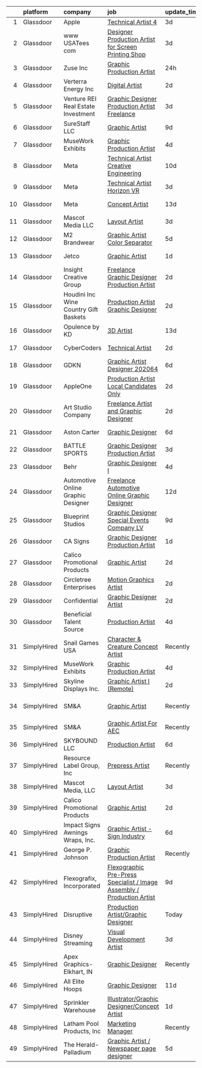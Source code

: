 

|    | platform    | company                                 | job                                                                                                                                                                                                                                                                                                                                                                                                                                                                                                                                                                                                                                                                                                                                                                                                                                                                                                                                                                                                                                                                                                                                                                                                                                                                                                                                                                                                                                                                         | update_time   | location                    |
|---:|:------------|:----------------------------------------|:----------------------------------------------------------------------------------------------------------------------------------------------------------------------------------------------------------------------------------------------------------------------------------------------------------------------------------------------------------------------------------------------------------------------------------------------------------------------------------------------------------------------------------------------------------------------------------------------------------------------------------------------------------------------------------------------------------------------------------------------------------------------------------------------------------------------------------------------------------------------------------------------------------------------------------------------------------------------------------------------------------------------------------------------------------------------------------------------------------------------------------------------------------------------------------------------------------------------------------------------------------------------------------------------------------------------------------------------------------------------------------------------------------------------------------------------------------------------------|:--------------|:----------------------------|
|  1 | Glassdoor   | Apple                                   | [Technical Artist 4](https://www.glassdoor.com/partner/jobListing.htm?pos=119&ao=1110586&s=58&guid=00000182c45bc45599ba68e799ba0eed&src=GD_JOB_AD&t=SR&vt=w&cs=1_9638cdc8&cb=1661151725140&jobListingId=1008078131617&cpc=C4A69CCDBB3B9599&jrtk=3-0-1gb25nh63k6ed801-1gb25nh6kk24j800-fe1416a032b85239--6NYlbfkN0BvKrLyj5gPmtZO9T8euul8TCxuuKNOtzRJOomxnwSEodTz2Bc-sPZl1dBMH13w-jM492YSUv0nu-JRSjO3y9lAjoraMjyITvd_eA6DGTmFELUbzdH5-lzMZ9xDP8m3tE8YLK8_aeAXPGcwDWndC8ivL0yQ8FSs5lpL2FHr8OUFgksDNthVZOANp-7HMNmjoqn31TJw-JpdW0LGxzbAxdMSP6sTf4XLX6Xl-OvBzATSNzcwpNmJWR_9qwU7c_lWl9GndqYDMmSduKSJ1yaR8O37Ua_fPUReTQoJ1BoifOVc_Penv2IS7oU9mtgTQVY7PcjDVLfLGxFRxylo4qBJY4iTM9vIDdKE9BcGwTHy3tXP8Pz5JQ7praM0D2OM-WQQp2W5M07-Xc0G8xusVArtlB1A6mEz_akXe1LuTs5BnBozwjz7XOLQJKgc_eliXPf0V0v4JSNT8NY0YAcLu6U_qf1P8l06TE9VYD5NOUuOixjjfuKQ6876CkU1w7Na1FlMBVrY1m0d1AiYjOaO16TPQ7y9R-YJcotMeTSgkGCDFvFoMqT-XoCdssg6LzgUrmhbocSIgE2ECaFRdKUYpIvz6IrLQH2dqOTWRDPedAmKVskkXioIw4mWvrQAP9k0JLb_44nmsRKKu6WODhZOgGrs7cKNL1OYDLQSFl_iHLTRYKhi-RkMCl9vsolyrTft6X7II0L66ZaFmbXn0Kr2YLYA15lzhcazQ9byrmY9XMOeV2v1l8V1W10fI-YQ__PBNFb-AYUjRxCeHA4lQpG-n0c8OTOseZeWPotspfi7W8rv3xw70TDTCYI55ibnh2fhaaDH5EUvjBZjnMO6xewcJk4h3UIQNUJWHTqpdU6lZ9wwfl-TIVb5QZM-rfLIRn2WM6uxMmX-WPHWI0ktA-HWiu_OkZu7ol_L7qogxjLBr8oTgr7WAVI36Jam7vDYeAoP0nJZJYY%3D)                                                                                                                                                      | 3d            | Seattle, WA                 |
|  2 | Glassdoor   | www USATees com                         | [Designer Production Artist for Screen Printing Shop](https://www.glassdoor.com/partner/jobListing.htm?pos=122&ao=1110586&s=58&guid=00000182c45bc45599ba68e799ba0eed&src=GD_JOB_AD&t=SR&vt=w&ea=1&cs=1_9403bcee&cb=1661151725141&jobListingId=1008078573063&cpc=1160948BCBA38B5B&jrtk=3-0-1gb25nh63k6ed801-1gb25nh6kk24j800-f6962161b1ec4a70--6NYlbfkN0DxyX03wzqSNEsKD1Q7_JbJdLQT9kvdPVeyZqa01MP3AebnVwpyKo__iePc52HzLDYolKwvyXihtUlVV8JbYMt1ayshzcUmnIj58plzbkELSfFRmL6oTVZX_6NkIaZVosSpH8T5zgY4aUA-mcQE0sbUzFDtrE5IavYPMHGbTLBlQm3e0UJO6FNqEq2-O4HADm0OuxmLh653ucEMfzJfogYErXqFbxXUINFftqvZDqdEB0MUJlAqpwXzT-eveXVAA7IbZ3YljCdCg6OnZaDiRXJu8PGJQH1pYgOOmoTK1HnueabyMJWBiKAs4OwFuDIfTAWnbTfHjgKBx8uzKW1Rk_9Bieo1ZjK3YO8Ubf9WsN3_OUH4CBw4RDSVqmXhCFJGHYj4aAe9YFMvMpTSYKwSFMOCPc7wZUZpYuo-Ln8gN4k6b_0RdvKQaK_HqnBk3pqP9ePI7eMONVM3mA6jhWfxosfsjmJ8VnmVUM18lwJwy8qoQarkTdeIFhTDCVAAPgzqRBi4yP2_rKB-MwWDKMNQeN245YGu5Kb9APk%3D)                                                                                                                                                                                                                                                                                                                                                                                                                                                                                                                                                | 3d            | Brooklyn, NY                |
|  3 | Glassdoor   | Zuse Inc                                | [Graphic Production Artist](https://www.glassdoor.com/partner/jobListing.htm?pos=117&ao=1110586&s=58&guid=00000182c45bc45599ba68e799ba0eed&src=GD_JOB_AD&t=SR&vt=w&ea=1&cs=1_623dd52c&cb=1661151725140&jobListingId=1008083179493&cpc=44CD5376B8534B8F&jrtk=3-0-1gb25nh63k6ed801-1gb25nh6kk24j800-440dd5dd391b688d--6NYlbfkN0CdqKUP-fRlsGqWrLePJAseM1GGd4tijHt0mx8kQV0ErXxd0EVu3SM9Kw2tGmv3vEnPVLIO4a5fgS_luwYyW0CcNMUuO1puW2L_wixM2hgoXoH03Xz7l3mJsPlmtqoIUW8QJMZ_oo-p7CacO7p7X14ezYjh3pzHNG5Rt9QM2EGPM0pNwZ2ET4Pvhl9ZGWP8wQ92an-BEXL_QQYG1v5DAx4hQ5bfXq7jNWzA3tUexRxfQFMAs2eKNvU3Qr112Xn2KgF3fi2M3ehbut6Fipjyo4Lhr7BMC6DdOcHIY4IccqkkoGjq7Lv3gn3zODQpOX_6wxN3M1I6msJGNj3EhMHU9FFGbzDZq6UrYnGaeKxqu78j_cSl5okvF5ZmEw-LrRSXwZlnEvdeS9FNjs-0sFdeWNjlpDmD5fh70nKx0Z9RpKG_mwveUGZ9UYok4PrhCVOaJ1KTTlCDLMJ00lit-2Buo9LmO7u-dD9fqILMHNMaGuHRqAzPC9dZlZOkf0RMbh1KvVk%3D)                                                                                                                                                                                                                                                                                                                                                                                                                                                                                                                                                                                                          | 24h           | Branford, CT                |
|  4 | Glassdoor   | Verterra Energy  Inc                    | [Digital Artist](https://www.glassdoor.com/partner/jobListing.htm?pos=106&ao=1110586&s=58&guid=00000182c45bc45599ba68e799ba0eed&src=GD_JOB_AD&t=SR&vt=w&ea=1&cs=1_d0159a5c&cb=1661151725139&jobListingId=1008081266821&cpc=280AB1FAEDD8D536&jrtk=3-0-1gb25nh63k6ed801-1gb25nh6kk24j800-c40d5b29c9f95a1c--6NYlbfkN0CKNvdBtBh9SnuMcnkEvhJOJZTsmZHyY3ybnWicrfIHv0JKM-AL0T01uwyAQ90ZLm1eVqUGFoxzTxvtu2qVq_SiVvk0hfLOksNTgxKzdQwBTmZK4pJWXRwnKLOMchwGxd-9LNg99yDO2S4af5xHN0fIaAGxbhcR_-jMvdmjkiZmCwZGnwe_25MEmYUgzVDPIiVgsL55PQSp_gI6ipXc21HFId9ccYguMuJVN3wqpQh8q7n98N1ZgWiMTfdOOJnbq3VHEF_R4Z8QUb2dXAfg56WzVnkaDStXc9Z-vAkZNLGdT2xr6a9_m_V04Si2Umda2DBTzAioMtnq05aPgbUtrj5142_ncqxs9iZ4Lr8ymDsP5UkKM6v85IK0sDV_LVu1Yi7RDuF_HtMvcEhfC2ouDBhORpJvOIXhiwaP1-1FDoRzXvX6RgqlH4iYlgGzR0Spw9-R2GlDJIuWnqX-WzKTWyk_cHYFsFulzZ2tyaaFLdmwv7U03pC5boK2)                                                                                                                                                                                                                                                                                                                                                                                                                                                                                                                                                                                                                                   | 2d            | Saint Paul, MN              |
|  5 | Glassdoor   | Venture REI Real Estate   Investment    | [Graphic Designer Production Artist  Freelance ](https://www.glassdoor.com/partner/jobListing.htm?pos=109&ao=1110586&s=58&guid=00000182c45bc45599ba68e799ba0eed&src=GD_JOB_AD&t=SR&vt=w&ea=1&cs=1_f9349035&cb=1661151725139&jobListingId=1008079060109&cpc=AF1E4A3695F490BE&jrtk=3-0-1gb25nh63k6ed801-1gb25nh6kk24j800-de7c2e1a3865de93--6NYlbfkN0DdNONLqhA8z6QrX6vw37qu8cGScUjPKwqVQr3YAsb4-5m6SkYfcfunpH4M_mWDKauPcjQPnIn5nS5FEIZku5-uNaME0ZMiTdYRmbtrp6YByBzO40UM19pFLHX8gxAKqtrgu1wOOxOddZIJlOFtQob10eECvwhkrt4oo6bxLYQ2AUEi4UPvC98spRfsbIsLH3UR6fyECf2KrBBoH8uyO9DIOlWF0qfhHhSW7nU5RZuljxJqQ_O5gzHZCOtF5HIz-nRx0iUlZHgeY7ffyrbPaTSk63Ovg-YY_JFZRK4ig-9QXDLyFywI31FsIa9n7hIyE7UnHR0_6MRIqUVVKl_Fx75C6Fy9y5d2oqqnHCcoXjtZ-sRYY-01Fxh3m41plwpGcCMoAYpn-9KyDeq5ZPp2S8XnZpwhaGLi7evGV5zDNHUjG3ZLQjtARftSSrj1gzLN8RvaGjhlauAr0A0D3EykRayk8a4empU9iMlI1UeGAJjXhugaiFwLKTRCKYAa0fKKLN4%3D)                                                                                                                                                                                                                                                                                                                                                                                                                                                                                                                                                                                     | 3d            | Scottsdale, AZ              |
|  6 | Glassdoor   | SureStaff LLC                           | [Graphic Artist](https://www.glassdoor.com/partner/jobListing.htm?pos=125&ao=1110586&s=58&guid=00000182c45bc45599ba68e799ba0eed&src=GD_JOB_AD&t=SR&vt=w&cs=1_fc60d391&cb=1661151725141&jobListingId=1008069457360&cpc=5EFBB0462F9C6B7A&jrtk=3-0-1gb25nh63k6ed801-1gb25nh6kk24j800-180ca0deccac0e43--6NYlbfkN0BtjpuGbb5IWpuWnnxDa4b6ybAU806MaRYpkS6I63NKVyvd0FxttS4ltfZGuCzVtTPskn0p4n5nXNmKSfTLgqGGG6D6TjCHOIQKppHA_HaWF7t50M4flG_pH0phLvVJeWrNAMzNTCerXTq78MOxAlFUMpSgh0G2YiNBY2GW-qbjjCYigDqeZ4fcGcv-BdLJUW_zinEPGQjNNvl0XC-DhZ8SVwK9EXvutPulmfH0M8E1CSBPqwV2aJDtz2-pfZ09UM-oESeeJUj99uKj7dFDuNqrislZ2KvAZ7zuv4BCQdRMA1r7q_VFbTLaBogQG6tK3Jcu0_YDyqoqSO0UEqCmqQu-Hsc9KGLR2RfndVPqRz1_ix4-94biE-TOyflLk70H1vx7ejIzKYy42BeMjyNuUMRq5EDXvdehla-U-l0K4ltOrQ9dYm0FoEusD1rWjZ65QIyFOpayMz2cnKL7zQBcnech5BAD_k-G0wSIo2NcgInGlnE9JgiNEsUka1y0qtIEZg44qQ7uFqz4ZQw-j1NtHSixbLhXNWmm6u5IhiBMwyWCzSbkhQYDowtJD5cxByIe-1s1wWCZqIzb2g%3D%3D)                                                                                                                                                                                                                                                                                                                                                                                                                                                                                                                                            | 9d            | Coppell, TX                 |
|  7 | Glassdoor   | MuseWork Exhibits                       | [Graphic Production Artist](https://www.glassdoor.com/partner/jobListing.htm?pos=113&ao=1110586&s=58&guid=00000182c45bc45599ba68e799ba0eed&src=GD_JOB_AD&t=SR&vt=w&ea=1&cs=1_f7edb323&cb=1661151725139&jobListingId=1008076709473&cpc=8795CF9063CD573D&jrtk=3-0-1gb25nh63k6ed801-1gb25nh6kk24j800-f96a2cd4fb90d56d--6NYlbfkN0A88_J8diRoR40SecvWGzcTn95As47YER-7r2OAdsjVnjXRd904aD2oemUfw9FGo8jy9NymnMmS9G1ekduSoOkbDxusoUe6e16lO-r-TiRmq1vA4zKQYYE60iFhA0VOkaPwBGVlZ1anvFPIICRi9dfS6zCY9UFH5QglLgznx55Z_5vF8XntUV7irkUpxgaQHTsA8BvmJiFVXNvMTx2ejfgRphA2pdn-ytIU22UMZmRz_lqbpeWGHZpmqPwheHbZrhWVZEIJAwDq-aajbxLi-DapHN5_RW6kCUUPW4b1RsXtXAnHpv_eap899OtW0daDBxeuM7vCPMLSbadVN9UjjXwjGJ0pGHdtma_3vSnICzQIBz4nu2PM9CtE5SDLJD_EMEDVZw8T0zBypr5_lWdmPOezueWHTlmfh6vvHBiYzeuQDS8pjffwbr0gO29wFSZQn5F5rIK_4QZ8E8VHxE1KYffZHZEvyfPIZwVdK-SsnYx7zsOtNd4M1JeH_fDBr5PuRCw%3D)                                                                                                                                                                                                                                                                                                                                                                                                                                                                                                                                                                                                          | 4d            | Texas                       |
|  8 | Glassdoor   | Meta                                    | [Technical Artist   Creative Engineering](https://www.glassdoor.com/partner/jobListing.htm?pos=121&ao=1110586&s=58&guid=00000182c45bc45599ba68e799ba0eed&src=GD_JOB_AD&t=SR&vt=w&cs=1_407b537c&cb=1661151725140&jobListingId=1008067771030&cpc=C891152315FA1AD8&jrtk=3-0-1gb25nh63k6ed801-1gb25nh6kk24j800-1da363b5fdcfe69b--6NYlbfkN0DYl4UJW4r1Vl7FEn6T9F-rD9lpC-0oMJVSiWjK_MGUd8e8cHXcpv6KPyjLHZEfqkU_XyKy2aMazqvwtb4jLXqdrJDgWqRMdZzDm3QnlMP6SY4uOwq4hh6l7Ys33tkNGRVhftqYXq-Cp0a8WihaWmhXsxwvVili8y6RJmZdNTLKL41ELPZJd4GT5t36KbP6OX7afLza5ZsMJMG0ZX7ybn4nP6b9-ysJ4UtPvyHGz-_6T6qTXV_7xIIaITxf70aaFEcRtgAXYNj8M7W4XpCEh_UEczeH1_AWRb7phk8s_1-E913D_AWUTtiIIWwCwkx84WlExxOpVKo1MhPxPBY7IaDLQ4pycPXS2SsVt0xxi227kEWaWBDZ_wPVnNSM4BFzLnbeHedyAp4DpMG1XR2kRkDnFMmfaeclzfSm4jE5uRLptgMkzsjkfuSHZ9cIc-VGSm_NUBc4fIIfGtknzuP176fJ8StK_L4E71XmoMrYACEYRBbsCv6DRKziypCfJDngiAHQwuua6Shwe5ncoNfHoUkUo6XMp0sBG34ehuEU7sJ9c8-ArBNp7niPr_nMAS6NHEDPl_XJP2T65ZwlbtMrurlZNx3XwcahAtgB84an4o7pDj-R6Vcsc6WAHFzaGhzjFJbkjJq9w4Z-2QMg9Ij5EZsBuRV5o4zVg1KWaq6895s8VUGvDdkObTYoOyIh1GSIw-B4iZ1EytYpWNF8KkQHYnDX0Fclwuf_MerDsVhaIOE6NYQrLpNVymkFQf8p7m04cQTf2GqMGrpyTPboepZSoCf89QZCgGrP8RZdmJWpJyNyMa9J0I-4DwRv1LCvs1LMHl6XDMeLOJr98_6_dQlJTRkpFBwg0yMJRjrlTpNEz5g_aI5kHEz-qKLv3LwwkxeY1RoKrfW_x7-kI31Z8xM3REaqaw8KJSFv5cZ0x4B0-tSVrQ9HIuSTe0Mg5uVJuRuKx5QzaHV_Wd1Oeky4dF2c0o3f6zktL5ZL0bvD7uYP33gqkQXoKesZ8EmxF3XlpXFe3HhP2lfmrC0snJt2mwWZmVDdPffZq9dr3XINiZJArewpUDGWR1uhVRciQMx-SPkHx8U%3D) | 10d           | Menlo Park, CA              |
|  9 | Glassdoor   | Meta                                    | [Technical Artist  Horizon VR](https://www.glassdoor.com/partner/jobListing.htm?pos=120&ao=1110586&s=58&guid=00000182c45bc45599ba68e799ba0eed&src=GD_JOB_AD&t=SR&vt=w&cs=1_9ea2c5d1&cb=1661151725140&jobListingId=1008079985164&cpc=75B6770C194DCF89&jrtk=3-0-1gb25nh63k6ed801-1gb25nh6kk24j800-19e783f7f9ccd863--6NYlbfkN0DYl4UJW4r1Vl7FEn6T9F-rD9lpC-0oMJVSiWjK_MGUd8e8cHXcpv6KPyjLHZEfqkVC79d7dzjSSt0K3Qx2vJUd3Ba4pn0jiw8mNiquB0smoB7iWRy7JvSSL8IyXFCod5043CdVTcOsVNoMAoxcHnt_wBNNgWwPCXJK6E8WmutBbTRXEDwavXomN9UPTu4RAeD7R2owlr_SJJaV_osIOs4ynpAzJb0BDU8PHGHs-Xi6iGU2pb8MvJ4EnBlKicRT2yqa74pEoJBauvgSaVWkK3y0GHBNiVnjMWvtXBxbt_7424pqH1M14jfaDe3CSEaHIPvFt2Yq8yLSaHQtooCiADFDwNxT-z0icnbMj4gtbcJ8P7pOqreLEs69skydXZLiLyv2IHNYB49Ecg1-6eBNpnpq42JkjW9tQ2LIjuUUlcuDxIr0KJ2Vqf5DA5GJJiuAR7W3Ik5SRGNuyHqS9I6W9jZHlNtkeDy2gT-IFbMZKsDUq-a3WLXznGfYJYCDyjlUc_ZKSaUBo3CLDfYuMi1DLALP8m39uu2cIf4ZuHfuE0DegxcjDUzpFRRsNaZg4gRqLcrWCNLWbEXD4vrM8owVbAej4XBI8G9lds_xb_BIMl8C_tMQ-O3emDwxfhsRSImvWJy1F53bIP_jILUhqBQ10eMIecZCLRI0SlujfSvqfZbS7lZDNBd4-QrwW_p4wgBq1I6ncA7x3xbf-WCGfIxVDPKEkL1ZeB3w7SBuabboABkn_Ogx2YJOBdi2sZT_4UGcVhyBdATgh-ng_p0hZX6wCCwu7ym9SmJ0Zqp02grys6TZEWFN_-YyWGDUteb_neoDLZQRk8s6aq5M4JwEgfSDWeVUhRg03beM4K4PE0EvluqzlpNiMM38NbFA-rIza9Gzb_XEu5_-UDEiR-XamV8z_iPLqlNW6hTZcRo4_48qosdfKs2_3nSOxOBQS5_DQMIZP8XG8RZUGWEf5d2qr55VwY54ITw0uOOxsay8gjUZ5B8b1APF9n5beWU1tceD_a_A7vLxD8elamt1QjZsQHbFX9IBVg-OD1HJ0zdWwOH7WfoJevPUfR9P8wcyS4bV3Yfwi_w%3D)            | 3d            | Atlanta, GA                 |
| 10 | Glassdoor   | Meta                                    | [Concept Artist](https://www.glassdoor.com/partner/jobListing.htm?pos=108&ao=1110586&s=58&guid=00000182c45bc45599ba68e799ba0eed&src=GD_JOB_AD&t=SR&vt=w&cs=1_585c5b9c&cb=1661151725138&jobListingId=1008061777888&cpc=F583A5AE0DDDFE3A&jrtk=3-0-1gb25nh63k6ed801-1gb25nh6kk24j800-aae3ad01ed4ed6c2--6NYlbfkN0DYl4UJW4r1Vl7FEn6T9F-rD9lpC-0oMJVSiWjK_MGUd8e8cHXcpv6KPyjLHZEfqkVDT8BL02zSvLZZTGN7knFSMSI-jZygp_OG9zh7QPZvCAHiOFcDtVur7VmYunLCuUizArhW-Et_9v3iEo7sq0y7XM0uGKJmfMxSC1vo-MEAIv1D6PV1m4Kuxsoh2-6-6XXsSjyCEnwTyUhh6r4nbBaUh69C5u9WL5-HGK8ESc0yN_EckW4ra7bK2w4_ZvqIDtHnnfEPGv3tWbVEo1snDclkyC2nBXtxWpAZw7qoBhvDHJgA5uZ05qlFKs_hinO8miDPWTxwbBElp-Tf4xX-71HDweFka9STZFKvV5Ztnpm_UcM5_NDuTGxuqpM0mVml24l3ACbpo97WfAglsRNF9UrktKDIBAw7Aj11r94MkQW-aCtv0xQkgVdQMB1WFD0PcZdADZLH8BmU0EKoPLr2WzpAsK-6lj3Es2q78jZK8tpSgC0MY3gR-f1BrkV7mMmgP8BVLGODaCt3tKZzrg5uVrt4uxstjA2N8lzhtHsT04ys4xqkgeCb8LlR4Z1U8547-s3i1R4zAM7aCAzESGr13K3S6nLhh5PidYtPR4hTK0YSQFKDTtNBdL7op1jt4oTV5iiAx8BoW4VvNQyyG_H_rMKhdwNO1MJ4cGTNkhLhtUHfPznoG8eG6CrD9nVKTT-cDf_AGAF6gjRPxaMAqBnHNixVIgvw_U3tOp5varBuaSkvMuiDrDn1u177XuIdSOqb9hKqkxl_oKqJH6r15FL5H3Wn5iae3-F8lNuv14GSK9wx9eGaRukwmJW5eryrSqpaQQ9rBT2WZqbCQHPd_hqkRYCbnMCPE5J9juN7vOCCOyFA6Io-lWCJKN25xN8k3355vv5G3zOrFm1SUOLRlJlOiUgfeOXu0yPG00hluf3O4fOoA_j62e7x-2GdZhuGOOpsDA63W28Y70ry_65uYzu5vij130hJjk-908hoIKvCW_Qp_b9_CTJXWq_pvIGeTjWLNTNVqo0QceKDvo3MDopoVMYrMFaCUUeNcXYDtgp34uZaLXPtszsK-r3Z9XtJBkQKELI%3D)                          | 13d           | Los Angeles, CA             |
| 11 | Glassdoor   | Mascot Media  LLC                       | [Layout Artist](https://www.glassdoor.com/partner/jobListing.htm?pos=124&ao=1110586&s=58&guid=00000182c45bc45599ba68e799ba0eed&src=GD_JOB_AD&t=SR&vt=w&ea=1&cs=1_9fda111e&cb=1661151725141&jobListingId=1008078675896&cpc=2CAED5C921A5F994&jrtk=3-0-1gb25nh63k6ed801-1gb25nh6kk24j800-589cb7a732aa5285--6NYlbfkN0BNnRRLVCYYbbsAufyuP96roGFAozsW2bMHv_eUV4vuRO3hM9idGdTcglTOInVqHfJtxdvGdktdOwVH6JBp0IYDyTs4hdUShxbLOZx9LwlCX1ue__d6aC9tb-Y-q1rT6jmDt1uNUvt9Rmuklfnr2YbzAPwBzxcz0SN_vsMZbGEdjT2Kach_YVWAMoZOQUmLwqLFqGEuux4wJgHQRWacBMjYsDsos90wdj9_syeHbwjd9hOqkHpTG03g3jLmfCcIFYZOs579YHLIxotZEMwl-cETUjnFfOzVnvADEUGhGSZ-5t51BaQNXqYEWZIe8-a-acszFJydgA_ooopmeqhCswL-x7BAhwdU-z4F1jS345TxjLm757LSpdqcEk6CK6TEPz5J1SKO0xZucsQ-sZfvH4MFu8ocf5buwVw_LGI1HqUKVVSX483zQEC9ecIzTDwoTBlHv6yMomhT6549J4GTBcoNCxuveB4y_Oyt1-2wQ1Lrdll8PiWPKxV4)                                                                                                                                                                                                                                                                                                                                                                                                                                                                                                                                                                                                                                    | 3d            | Fayetteville, AR            |
| 12 | Glassdoor   | M2 Brandwear                            | [Graphic Artist   Color Separator](https://www.glassdoor.com/partner/jobListing.htm?pos=115&ao=1110586&s=58&guid=00000182c45bc45599ba68e799ba0eed&src=GD_JOB_AD&t=SR&vt=w&ea=1&cs=1_f4bb2d63&cb=1661151725140&jobListingId=1008073923082&cpc=4F748F1840550ABC&jrtk=3-0-1gb25nh63k6ed801-1gb25nh6kk24j800-f8d6275794ddb581--6NYlbfkN0Af7IH--f52cTUDwFMUanxXcd3NiV5wYJyzlyk1G5yREQl55-HAat8C1dsV_ESbMZ1hvHt-zXm1IPNjpAQWUq9hImiJKdeSLaMaHbUFAK5Tm6iv7oTX49TqLCn9xEV5pFOLw17yZ-P-B8Vfp0bckWq1AqoLYcKTw3Dani1XF9lKt4lVDyxuWuFWfq2RpzlW_YZYSH4pp6Z20wztE_g9JWg1gtlaemyh0tePofmAUTnIxU7NBIb2uEOoXvJ9EaJOvdEw3QyN6Z9FLJZN5gmNg_jt3aPHwU1f2Gy8p9zmyGGvKnBiB1ia3pfVqeFXbmEzwPVqOGnaGrZrYPLad0ctXof_aJbErzBA7H4jYfF8TuXKYJZj3SIWlS7g7Cv3zaakKUjaHwmW6KEyQZmWXkVO1eoPFoYKkHVSOEFJteaOKKAHeUd62stpx2mW7ey0oMlR3U4VzwJcIpKkx0qTCK9wh7cKvgJm0Rj9cewUhAx_omrkWVVvGzlAhS7MmpOFVU4yklTMf-2Wy4PN9Q%3D%3D)                                                                                                                                                                                                                                                                                                                                                                                                                                                                                                                                                                                     | 5d            | Azusa, CA                   |
| 13 | Glassdoor   | Jetco                                   | [Graphic Artist](https://www.glassdoor.com/partner/jobListing.htm?pos=111&ao=1110586&s=58&guid=00000182c45bc45599ba68e799ba0eed&src=GD_JOB_AD&t=SR&vt=w&ea=1&cs=1_d0261da9&cb=1661151725139&jobListingId=1008082877779&cpc=149B3D5996025BBA&jrtk=3-0-1gb25nh63k6ed801-1gb25nh6kk24j800-33c61446a7840c66--6NYlbfkN0D0ZqxdZg2TwcIemQ4yr89eGinLCR7bn2QHXosobzuZILo9zeyiR6UTfwbPZgUfiuDcnPlDFyfb2Ppi47yzyAGX0u3rr-k3pXid1B_-J6zUGbqEjQOcGoKbx3-_FI-piKxGzEW77n6fZy7HlLU0k9DceXGxmUgqzQF3Sb48QqpdiVIlngbhRGwlUeYj5k8_B4lF5B2gT-eEJIvyumguwwkdPxyKi9DbKT4CS8iX4UQEoxOEH6ZftXdUmOdoSW7noNKAKdq3eiNV4SgBxkxnkH7bcRCds53Z7i8px1LSD0bNiOxbb1MrXZawgBjO55315lkq_zc5XcukAfjRPRA1xWlvF1etokvR_W8rhWhiuI40Z5EhbKNj6LHY5Ht9F7vMG2X5hI0SOJ_Y5Q089vjqAACPyu5o6N9wZwC2ZPnns3s5hcQeoE3-XHhsBSefpnTfMjj1Q1taV2oNUazjk4m_UnX8Nc8Mp-Byf4OazXdBVlaDGvlMJ2HnEZZfWJmrI243Qms%3D)                                                                                                                                                                                                                                                                                                                                                                                                                                                                                                                                                                                                                     | 1d            | Westbury, NY                |
| 14 | Glassdoor   | Insight Creative Group                  | [Freelance Graphic Designer Production Artist](https://www.glassdoor.com/partner/jobListing.htm?pos=105&ao=1110586&s=58&guid=00000182c45bc45599ba68e799ba0eed&src=GD_JOB_AD&t=SR&vt=w&ea=1&cs=1_6cec2f85&cb=1661151725138&jobListingId=1008081091887&cpc=2F9DD8B511C89582&jrtk=3-0-1gb25nh63k6ed801-1gb25nh6kk24j800-e2569512a46b1b61--6NYlbfkN0AuAjYKnBHsdkcMxrD7ZJITXxV72vImVt5xOyKRJQecNLptHT1ZOkyZa8ubgDaEqsGN4RvC2ebsVtohhZM2LYhWfb5D4MJO2JhoVcSjDN0P6B7b_qgNw4umRq6-Lz6XnM34Ntfe0kpK8SZKSZHZyINJbBN8FcH4iWt2pD836Bul7KJntN-qrqjuuRlP-zRb7PRLwcFPTWiUnuL2xdiBEbPNQv3s1IC1R386-5p3X2x_OCFbM1urTVPeZC15Fjtx2UNPqAxnHpn_1kM2iYF2WKMEXEOnBCZyz4LhPi8o9f-7YKB_cOJORdCFI5B2a1Yis2mMgV7iBqh1waVmWQdcK8-DyYlCIaWxtks7WUB55NWAv0iGmtlMCHEEoasyVDeA1ZjhGTR57ZW8mSl0XoGe8Hf7I805SxdvJmbxHnUPgqgZuGfBc2K0BEglCZOglJ4X0Yrqu1uswqgbOImp0JcHty88ll8LYk5wILmeiiOGE0zkfhCTfn50Op7Vi8PWyqJNgvFHgRZFL2BT3GaI2u3TTDrXKx8IgU5OwLg%3D)                                                                                                                                                                                                                                                                                                                                                                                                                                                                                                                                                       | 2d            | Oklahoma City, OK           |
| 15 | Glassdoor   | Houdini Inc   Wine Country Gift Baskets | [Production Artist Graphic Designer](https://www.glassdoor.com/partner/jobListing.htm?pos=118&ao=1110586&s=58&guid=00000182c45bc45599ba68e799ba0eed&src=GD_JOB_AD&t=SR&vt=w&ea=1&cs=1_5c4752f1&cb=1661151725140&jobListingId=1008081441552&cpc=F4EED0218A761C36&jrtk=3-0-1gb25nh63k6ed801-1gb25nh6kk24j800-6b8e0700c5334f2d--6NYlbfkN0B3DslFKMNUluqKc1Wh2wUADIwflRxR_qiwbt9w8aG4zl7B9UCok6ZGwUs9c6IyFHKN08j8QWTfNpi9f5Z3ajPm8_UiV1M4L1VRAiY_SnDyxPsTiAamp9sWMXQ3l8Brt6RjreFaWZ10vKOX1t0z85NxsDs6LfnMfdEADew1eSGWBdEdl73LyAAcR6aPWZp-Ji7NVsv_wltc83ELwwzGeZmjz1t5WU6jCQO4_TwNf037nLfO8gf7PTp0q-evRBHNTrUXRzA7nTggqfGsugGfaXu-mmQfPol4AKBo2SqF5O0bujKZJEnh564jHPw8u-NQVPghblR0rHEoH-V6alrRs0D0AUHIfYgr0DO4k857XTBVfBzCDFXpzJ1u5vnL-MBtfyW9IAVgu9pDPV-ND6YQUiBarPlWclPuKigHS7HUrbD27VGDk4YiNX4qJ-NM2wYsLCDD4G4nIIOEdFAWCO4KLXVsPiIU54BCuJLuCQ5ViB3MufLGZ7GNvFKqzKwgS6RuQRw%3D)                                                                                                                                                                                                                                                                                                                                                                                                                                                                                                                                                                                                 | 2d            | Fullerton, CA               |
| 16 | Glassdoor   | Opulence by KD                          | [3D Artist](https://www.glassdoor.com/partner/jobListing.htm?pos=103&ao=1110586&s=58&guid=00000182c45bc45599ba68e799ba0eed&src=GD_JOB_AD&t=SR&vt=w&ea=1&cs=1_cbae80f5&cb=1661151725138&jobListingId=1008060635178&cpc=18E4F2D8CCA3E56E&jrtk=3-0-1gb25nh63k6ed801-1gb25nh6kk24j800-ece28a5bf28f35e2--6NYlbfkN0Bzkuy17zoNwKMVjyusHhR7JNYo3SmelKzW8jp1Pa4Tk4WW547EexT8lZKR-gSYR2hmTMZ4f2JkGM0Bz3it44cRhxykvI-tnG4bEQgTqeFTblZB-Rf1gUvajfZob7I8LVUQCK7e6xhzaUjXKv5WnOa4sW6ZP2UuYWX5siLo4UvwIYvi22ZacKZPQIJf99zvKloLtuguWwIeGt2GQuhoYZXrot8eDTvBsAGjnhGWe5UF_PoYUzv3KW3yo9h8Alts_uoUsQajTUNHUHf7j_Is3n5bBhTtZnvitjBbi9ZTBYihku0wsKDjQyBB6OBfzEdjAuuBVB7B_awVL4Z28fpyBvYkgkQl4Uv3jJqBYMETEK2KOgobNlp7jE7JVV2fgMoXKE_H8hAcbybAc5udWANSFiNUq43aXuPjvXM5kcdRehM-wGcHeqpa4pCoWELmedTDUMKUfYkfyKObGa0PX9jg-CTDF6ciZW6yJag22Dzwio7Ec_lO7dHiJsq_)                                                                                                                                                                                                                                                                                                                                                                                                                                                                                                                                                                                                                                        | 13d           | West Mifflin, PA            |
| 17 | Glassdoor   | CyberCoders                             | [Technical Artist](https://www.glassdoor.com/partner/jobListing.htm?pos=130&ao=1110586&s=58&guid=00000182c45bc45599ba68e799ba0eed&src=GD_JOB_AD&t=SR&vt=w&ea=1&cs=1_31b0cb12&cb=1661151725142&jobListingId=1008081635178&cpc=C4A69CCDBB3B9599&jrtk=3-0-1gb25nh63k6ed801-1gb25nh6kk24j800-2928c6c4dd1687a4--6NYlbfkN0CpFJQzrgRR8WqXWK1qKKEqALWJw739KlKqr2H-MSI4eoBlI4EFrmor2FYZMP3muM1BfrJgYTyeTcMU37Aa7gjLS1XH40czNDsKGeRGKSZ78eITn3VjIbg_f7XlW4vrOQZZ22rfjoVGb9NMZzNif7oUsA6UHsvCw0KuqT8ILTqlXXXeruWaQ_I7Uvku4XmzvcDvmHBp4bsDHYk7kqmeBeuWgAXXjaSjD_spsG5CmOnVjz7s-AB7ctjPIHhBzwisB3NnuR1pmAKgjaE57ebzjCTAWPwychcLOIkBSyXg9aL_ikCoWOmD16sB6i_lg2entOdb_Y5Lr0_3omqFbouE-C-ryHWkmgEFAlOOrq_Q6ph9mu5AIoxo9vSY0tmR68s4f4pNdRPNONmFBSJlDZCzsDTwALB7HQaP5oJ1qkyrQl8hLCmARWiqX0nRzdoMPTHEksmsovBHo1Ve4SZkpX_Iz8SJE2XayJZyiMNKgP0NE4hC_g4mEs-GNIig5hWWr65DR1CZl10q3dLwigK_ppRsoCWIWdtt5oOtUABAwqr8waZVMTudUeJ-UeJBy2lyRRUSr0XG9HLQKpT4LXXbg1k2iAPjmVLc8KDc9IQ-ndou0Q-C4DCuZR_WBAe1wIsx44FAvBkRHMfyTA5-L0-Ezie1eSsiCAIY8sYdDuil-PYRLHMx5UnmMsit5_uPz5D90ErhrPJd6J1COBXap0sxN6TtpIdDngVUxB6aq61oMs7I5iV18sqmfCNIyBJ1_2tK9YHoLbxbujiAwhKp-UF0nZStPs11weCX7NOMQcSaa-RNCbi3VB4HtzJKtGaRpInAgpSVuL8eCOPjnU0MD0DalW7zq06twWYGpOjDLwqA4Y9-YImicmwb8A3sE1ZIEHjLg0OoxjE-yc1MBjUrOpzbAvzb0EpZQvsvtr2mjHNKqzqxR0qyITf_DM3Sx2ctw5ihRjMbtyHs0VreGa4_6qIzq5JBnSCDfgzH0DWSUlo%3D)                                                                                                                   | 2d            | Las Vegas, NV               |
| 18 | Glassdoor   | GDKN                                    | [Graphic Artist Designer   202064](https://www.glassdoor.com/partner/jobListing.htm?pos=126&ao=1110586&s=58&guid=00000182c45bc45599ba68e799ba0eed&src=GD_JOB_AD&t=SR&vt=w&ea=1&cs=1_180b9990&cb=1661151725141&jobListingId=1008072232153&cpc=334ABAF5D42DC775&jrtk=3-0-1gb25nh63k6ed801-1gb25nh6kk24j800-45ae1c6f0fc57a74--6NYlbfkN0A57XGms1TCGdSYvMZk-KBXSoGY3ElX1dFrDOLABjVSM5mSf2WBMOppSWeAeUQg-9VVOyQZF_mjwL1bdgxhd1-8ToriHA5rveSFn1apiS1irEgB4Z_uUHv1xSiWyG7_dlIGipkfdJMMiHi-O4CfVOjAUShnlM3EsyHG9WF1o_Vsh-9n1Ms-A3vg_KYEdrz8tcdLR4d-sxitkjAnwubfxppaORz-C4nuBtMuHL7nflsJVD6iosUEzYiiuVr-bzGOpWdl6KwItj8rfyRTdLk8aojI8shQvogiZdQZD3292wR0N2_VUk96OJAmwQEwpkZwnDRjGheDYNbSDHxR5XKw3e1QlbKvZcfsUKHLYckQ7CWIAqI7TarKTvitzpRWhL0s1Yh_aqD0_pOsU1laHJEI3H4VIps7GvUFgYirAc_vJKg94Kv0kH0L9fvRvZd3Fgg7DXLcVwVwSSGCJEPGEhrvkpWA26jBFhPV_nMrRoDU99aTdTOS6V_CYWLI25M929IBYFL7r_3V98NDj0VbUian5sha)                                                                                                                                                                                                                                                                                                                                                                                                                                                                                                                                                                                 | 6d            | Orlando, FL                 |
| 19 | Glassdoor   | AppleOne                                | [Production Artist   Local Candidates Only](https://www.glassdoor.com/partner/jobListing.htm?pos=128&ao=1110586&s=58&guid=00000182c45bc45599ba68e799ba0eed&src=GD_JOB_AD&t=SR&vt=w&ea=1&cs=1_fbd13fb5&cb=1661151725141&jobListingId=1008081754947&cpc=F41FEAB56D215062&jrtk=3-0-1gb25nh63k6ed801-1gb25nh6kk24j800-48eeee4b45c455b0--6NYlbfkN0Akmm0SHSm6KXMG3PLe28cvsql5ALZY-VGg2iXYcU3b0_QqRwb6uEYTLIurolMOrvwC5YJNAgQlCFJRKp3qjpwLbK2XZUL9e0AuBEYKbOjWLh1WQMkwjEdv5R1wmADDayZ3u9kD5xbERhE8O5SXEkMA3nkGuAPYt9hf0E3TXdqSfc2RYxi3j9ZqaKSpBlXwiLwa8IQnq-0pp2Wc39Ve8-h6QuOvX8vvrLuzf0AVy3Nrc8ngaK0C3iUuNTbwsfA9bhEfTD8RnShTiTypH5sA64oSd2BodC4qqI39Gai0-9Ylbq4-8O1s8VFir8sl2EE9A906NDMO1NiDqCG8NMUQDooecTvMZOJYVSJi1lutdaypXYUHqwyYLDKjW__bNadF9Q0KkiwC_GFElIv67muelzVLTctVmILvvWxOgpabGCGfeWF9Gkym6H1KWa3OBf9rQCbGNzJ93KAX9hc6QqwTPKYz0wQ0Bh17Rigtaby9mfQbBZsXqnyYt9N5hm19KXHb58zIcmL862PEcg-eFbV9OZPg2Ws7jQq2a8srncx-LRKJ-XyNcBjZ_vY5BjqaDdFyMq99lMGztsgvRakOga2xVi5m)                                                                                                                                                                                                                                                                                                                                                                                                                                                                                                        | 2d            | Oxnard, CA                  |
| 20 | Glassdoor   | Art Studio Company                      | [Freelance Artist and Graphic Designer](https://www.glassdoor.com/partner/jobListing.htm?pos=112&ao=1110586&s=58&guid=00000182c45bc45599ba68e799ba0eed&src=GD_JOB_AD&t=SR&vt=w&ea=1&cs=1_c428a793&cb=1661151725139&jobListingId=1008081695157&cpc=C4A69CCDBB3B9599&jrtk=3-0-1gb25nh63k6ed801-1gb25nh6kk24j800-9396e9a279fa35b4--6NYlbfkN0ALmgNf42x7YEuTLQ5-efStH_XBJQTIREy_nAcK3-m3BWqXDy3YkN4oAc6b69r1uRLouu2J77DPjcaSY4APfgmbbrU4KVqSQO7uZ39vV_mL8O7pbwT-hghrNhEZLslXU74zVzypJ-0_FWcgjYf_JDjj-yTXcOIAuFFg42xALbDrLBUmgPHGROvLhGqPbmmABkIVT0HOpm3aPkJkkuEaXBP9-oCu9sdx-_86vftL36LgXAYbXvSXi9ByrUMPTjuRbGUg9rgN5398cFI1ffh5M1f8K7Vl_kau-cMcQfMZsAp3kAEDGVbvEzhhs8kaxs4KkV3NzsSuv18Effpk13ZtPildExz7FHvka2T_rFSeZ3ssMDOqzNKdfzcGr2hVcqdftGIIx6Y1nhOaJ3Tseb-fr6LC79cDGlCyTSkNdt2XL2YRFT-MHlleTy2Qp_iRLPqLI73Dtb6Yr_2D-1ntFCcWfKrAQfVVCEsUBELsp_Wy9FXrprsAD_58SC5XNrSrSAtjBgljfhSdpuZIHw%3D%3D)                                                                                                                                                                                                                                                                                                                                                                                                                                                                                                                                                                                | 2d            | Cleveland, OH               |
| 21 | Glassdoor   | Aston Carter                            | [Graphic Designer](https://www.glassdoor.com/partner/jobListing.htm?pos=127&ao=1110586&s=58&guid=00000182c45bc45599ba68e799ba0eed&src=GD_JOB_AD&t=SR&vt=w&ea=1&cs=1_a82fa9f3&cb=1661151725141&jobListingId=1008072883153&cpc=AC285F3A3ECA6BB0&jrtk=3-0-1gb25nh63k6ed801-1gb25nh6kk24j800-dc64052f5219666a--6NYlbfkN0ChYVx_I3yfZ_JDY3EFoivtqvi_stwnZ_kRt8Dowt_l_d1ydueao4NEv8X4QANiVn955aP7vYiJxQ1xw3K3IpSbMksW5AoRiuAtJwPE1AF6AnYGlBmvM3zcdRuqHfFAP0Y3a6YEqa3Utc11ge_E5pPvWQurvGCJeDnhzSFmduiN_lG3xV6d9I2czRd3P8NCQtcd_brfqnMI9KHIQZacQUBivFWT0YkXj6A1jJNEfSkNl6g-CAuEzuXjAYzebo4X01CTMZEhyB_5sn4F4vwPQXVaGlEWLMSMd-3SkjvdL9A0bK1t_pbReSL2A3QIfPcAa9WY_AO3o7IXeBmJrakOLHgDPop3chkxvqhs3Det9vlP9QxTIoQTVvv57mUDXpnGwhO9rZv1UUKwU1bZ2U8xXNvPLVuN9cEBsrcClQp6veIUG7SdpkdfvqT1waoc74nYRwZKTYzIAIyWpjpwT0VKk3qH0wJfkzvwUX4JT6fJjUHnCp9QOU0k5y1HqL0b7DNbVANahhiFciatwvtim7yt9ZLfTjGEUwtYjuS3ra9LLAnixYwgTrQQJEY43vUwWHPZ7wHYJRD7jDgwpymIQw6AxS4rXvSRGu_VxbR1JXn1DttxJSY7v5jC8qA1VidaDlUUry0r8d7uE97Qh-kuRa5FntvMSVX8yPiQDTZZVpZVJ38mqvbe-LZfaNLj4TfZC-xPf8YGKEloGHG2-PJVctkpeS5etMtKISHB_Mnizf2Z2kMIdfhkyUDJ1vnqFW-5xmQWbVM_u2PFgWsYrvBOYVpcUOvdM_Co_IVGatlmB_D5IU4qZtX4KfWwvzmuh1maw5JCZCTvdO9m0pqqCf_rmufnHAPk0WDzgUwouVTjnCIvRou94fb9SfMo33TY5Wn8GrYiY8OvbM-u3tOiZgyLbCp4Kryqj8Bei9vKyC3zUDyW39mPEIviVF5yywn2XWhxIX-lpl0xYoHAbBhwPA%3D%3D)                                                                                                                                     | 6d            | Bethesda, MD                |
| 22 | Glassdoor   | BATTLE SPORTS                           | [Graphic Designer Production Artist](https://www.glassdoor.com/partner/jobListing.htm?pos=102&ao=1110586&s=58&guid=00000182c45bc45599ba68e799ba0eed&src=GD_JOB_AD&t=SR&vt=w&ea=1&cs=1_ec42a0bb&cb=1661151725138&jobListingId=1008078824576&cpc=6E56E77887FF9985&jrtk=3-0-1gb25nh63k6ed801-1gb25nh6kk24j800-ef64b80e2e82d369--6NYlbfkN0ATuzukLZvOA7Cxi5gGVTPK8s05ijijAIGQnHXs5Od0Xxlz_9ucv3NNx1cdLUX-dpnafQaZe-uwLz2b92i1_cCldFdbq1dmMWdRzXLG2lw0vptDIT3Z8n8L_tC3YJWBaQbrrPwCZvP1e6wNeC2Kl9AOQGMcie1lgd2XoAvwEWQ-2pyxv74hmDnCvcmPaAZBnFlvOz7WzkvvPYQChzZ0XH1UzeHkvVu7bW64aGxRLcjNdgKQZMx-Kw-UhOmAz8XzZE3WvvPvBixBmW9eHUT3WvngN7XpsJJZKi2y8Pk1P9jdbarBMQhrzYbJ6AAexSMWsYzMej1ZAsAWbaApiKVAhBglfdkfcDC0WZnJEuVHDn3b-4YBTcd4Y0lR-oMSRGMmtArnKOXU_zLzvV1ql4lt38sRaARuWQqaPNdh6vSQzSTybEPr_rTnS7TQmGB-AMzEkYCsitvMG4EseH1EkIpfMcNd7OBniyYSYATHuxJ-p29UHtFqi__26Lh1h3AIjw8R8Ee1umy2j0FzjsGa1nq4gGYD)                                                                                                                                                                                                                                                                                                                                                                                                                                                                                                                                                                               | 3d            | Omaha, NE                   |
| 23 | Glassdoor   | Behr                                    | [Graphic Designer I](https://www.glassdoor.com/partner/jobListing.htm?pos=104&ao=1110586&s=58&guid=00000182c45bc45599ba68e799ba0eed&src=GD_JOB_AD&t=SR&vt=w&cs=1_720b9ccd&cb=1661151725138&jobListingId=1008076428661&cpc=F0881FB4B112A732&jrtk=3-0-1gb25nh63k6ed801-1gb25nh6kk24j800-b5e4f79abe7e4ce2--6NYlbfkN0AT5rPPIiYm6NcaOC3xGxN7sTDpnxjbK5C7MY8Kpnw-1xf0-wBWQoZX7FEbgSsrQjRzelIKsvSk9zYwj-4i3Wcp16SJ3ecriqCmkifThENvdAsPnKf8X6Em3nLSLjLu6XYV6D-4Nj0Kg8pp9KsYXcy9TgDbkXdBADW1lilYzLIkzTZ2hoGauJaj-zDWn-OjnTb3E0X7uUWiIjQIGvSRykHZpzbK-1iogyJa6x03r-PZMQjt2rdDaSWYJQHK7qCcSs6vr46EHszLzHPrfWAWQv56YYDFDcVJ9nRdzFhCLXHlp4d8UMhNu18bGgFDY80unk4ve6sQWERGyoH5dQ1vY7yTenyne3HB8H69eb56mYJzx4amEfDdRCDYtkxXBMpB7KJasx6FHuJ7iZ7zgFh5Ktl6B3JK7SZl-2m2dOTc7oLyOHuTwCXGYDG7_U6vsQUkdF78tIAvwANeHYIQz_kQZXL8R93FvyK-IjfDwf5mWf2XbarGs4F0wJo_wppgUNzwU1ngmAaN0HPXpDNzteA4RU1qs_ejqzDrV3K7KgVnSQZJq6nt4TYo7wXwfqjHhjFAuYaOOH1Ds_hdh_IDw4iElPYk)                                                                                                                                                                                                                                                                                                                                                                                                                                                                                                                                    | 4d            | Santa Ana, CA               |
| 24 | Glassdoor   | Automotive Online Graphic Designer      | [Freelance Automotive Online Graphic Designer](https://www.glassdoor.com/partner/jobListing.htm?pos=129&ao=1110586&s=58&guid=00000182c45bc45599ba68e799ba0eed&src=GD_JOB_AD&t=SR&vt=w&ea=1&cs=1_f6fba6e7&cb=1661151725141&jobListingId=1008062665826&cpc=654405A9B1E0A9F5&jrtk=3-0-1gb25nh63k6ed801-1gb25nh6kk24j800-e6cba8c07fc3ce8d--6NYlbfkN0DErd5I9McD7cRkBvdvpgLNNu9G_nar-sNj4cKQCjkRCIjXfPSy6d0xbkvT_D_ecSKPU5kzDGHqsOjaScAUUXJUGrP7g0KKBrC0EO4e1OLVkrrVXnn7f-vdUbM7rPXDvMD-B57H2IXrZzXhxrBqvEGn4_HY80ZEM-UwUUpuvLDQnlVgBdCbn-mi4t41Tci38kxtc0VP3iTy3ljlymWsSHFM2oHNg9asMf5IyoA-FdbLcSHrnwMaQSTBdkoClSfAJdkzsuq2qOj4Mi1wn1LmH_SOQNdovyN5JJ5k_C6hBHEktQVrZIw81y4WM6dyFE_TGuYs5vxGF_V-5wlepbLJjtdEMvXE-n5dzDLEMhvg9-bOK13y_TZUR_sHIUxx2zGNaQXQSB7kCs1hZpwXoDuTL4MP7E04KraHEOqcDApIPpNRuWfmxb47jryZW6ouWoKSMYgAxP6Q-i3i4LkfPjsGTB75OrW4e_NaCcC8lol34tbQqxKw4fppVY_la_EkxyTzK5R4o79Kwh1312mRR_7SnsfQ)                                                                                                                                                                                                                                                                                                                                                                                                                                                                                                                                                                     | 12d           | Remote                      |
| 25 | Glassdoor   | Blueprint Studios                       | [Graphic Designer  Special Events Company  LV ](https://www.glassdoor.com/partner/jobListing.htm?pos=110&ao=1110586&s=58&guid=00000182c45bc45599ba68e799ba0eed&src=GD_JOB_AD&t=SR&vt=w&ea=1&cs=1_5c69d2b2&cb=1661151725139&jobListingId=1008069149917&cpc=9C4F014304452074&jrtk=3-0-1gb25nh63k6ed801-1gb25nh6kk24j800-c8f5f5f58222d784--6NYlbfkN0DBMp1zKePjrDGt-yZMxhlcYoABJ8_AlWBuhN7NToZU5V0tFOWux5eUqBGBajUI4U5eufRmxlCJE5YhbRB1AJLxYMA4NxAso-q2oY7EflJ-H9GKy2Ba2FXPhBl1W7l0kY_pJIj1Q6frxDgX5BsGSjlqm1DN5RbJQS-K7A8TTHwaVHbHCg_dy2RbOGq3JUlaaIAqgkwsD7eFRbt9L0PhWwpXANQc-DMWpm81Jb5bND6VbmF1q3hBXPHTuxtDHxcCZ2Vu-J_7fqboksn9SkqVos_6nk-MLSfAVIdKgtyGl1LYZqpN4XNJ7t0rwGyNCju53OXmyyaT4wDoSIe8L7FuJlCsQ00pZMBl8tRXfLEN-7PnHtbpXD2PEsej8q9MaILk-2b88nFy6ongnpN3qd5yiLEWWxBoIiClbqnWRg9QuUioucKp0hpG1INezLjQasxZLoR03pH9viyJPINX4DXETqi84Sg3uH20CMRjRWKMGu7gR43D4cJlyT6YVyJUzpnaaiXfqBd1ktt52lWIsFAiMdql)                                                                                                                                                                                                                                                                                                                                                                                                                                                                                                                                                                    | 9d            | Las Vegas, NV               |
| 26 | Glassdoor   | CA Signs                                | [Graphic Designer Production Artist](https://www.glassdoor.com/partner/jobListing.htm?pos=114&ao=1110586&s=58&guid=00000182c45bc45599ba68e799ba0eed&src=GD_JOB_AD&t=SR&vt=w&ea=1&cs=1_b8135b1b&cb=1661151725139&jobListingId=1008082861358&cpc=59DEFF8D475298C3&jrtk=3-0-1gb25nh63k6ed801-1gb25nh6kk24j800-c308daced4596525--6NYlbfkN0BHIfC1zsKGIu0R3teaIu8liT7fbRNLaQeDQfcPJweUKx8CW9AkHemEdbs9zMG-LIvmlByg456I46bi4UL009R-28D5JeTdbsLickib9yWaIKTbS-ylapylI15koxegZCH72M3-7MZ5HDzgxjZpJRoxOX2X0nPeGE0T3aZPOBILV-1vJx8ILruI6GybwwMgf_ul3-ffWEDMstlCs_xyIcmoug-AB2xZNFQqwmffqtavrYLvnHr55flW7OHMPVMdNpn4CmIzHreVz-EfIxkyN20INVzGaEYREgbOJgt3-4X-5jSy3EjKIfU1s864xYeEnAUXG5soL1U9cRU-Yz7v0QZvwdB9OzL9aiJ932TkMtbrvhs3Rn6j5JuoU619CvkYb4M5lRoInO5YA3KLDxux2KUB6SRjHyhdPZMrAyW5ufXxYb-FNnqzt3FKsgCfpIV_3pyP4i--mIhT2vrNDS0lc1w_QR9C6YR-TJvvSihm1uprKP59_xRE4afd0hfQviCB-Nu2HsvbBLzSmA%3D%3D)                                                                                                                                                                                                                                                                                                                                                                                                                                                                                                                                                                                   | 1d            | Pacoima, CA                 |
| 27 | Glassdoor   | Calico Promotional Products             | [Graphic Artist](https://www.glassdoor.com/partner/jobListing.htm?pos=101&ao=1110586&s=58&guid=00000182c45bc45599ba68e799ba0eed&src=GD_JOB_AD&t=SR&vt=w&ea=1&cs=1_be1aa750&cb=1661151725138&jobListingId=1008081059192&cpc=F0038DB93C4854FD&jrtk=3-0-1gb25nh63k6ed801-1gb25nh6kk24j800-41762e46bb39fd3b--6NYlbfkN0DL61m59G0vLrFWarBcur3uKQP_CtW25lhCYWtrcai9UUeGTgFS_bSAmaOBABAcmMT2rsuamD5YCYzhsA6LvffyFY5O2luWjaV0oe--BzJfAi_8C4AT8kiopj9WxLFUXzZCjEtQh37n4Kji_fYPc-LTyk2-DGxON-siRaDL9ch2C7a_sFBhx6DUvDhPB_Jxg5MYhOKXy-XaA8rtPJ4yC3i6r-RFM0xHGES2pzbIVenGz-HAoLBHkqA3ZvGPeq7YkSObHiQ-d0mQaXcB526MZL_TmUpNVD27_7OCy4WnX8S_dxjLIuv0A9TASswJnulK2dieeFJTZM29d7_TFxkUjyosChohTItSaiezuYotxQ28uygWjmZN2r-N-hJvqLnRPo_rdf74KmCWajpiMlU4znoDTi3e4m_eRs2ikQ6VEJ91v_XD-UqrSXjC_rJKolIUJKzwnGYJkzYbQU1C0RcACUwbR_8j5X7cnzwjqNqwKxaM8jTXJmhFYEdC6OOC3Buv6IA%3D)                                                                                                                                                                                                                                                                                                                                                                                                                                                                                                                                                                                                                     | 2d            | Celina, OH                  |
| 28 | Glassdoor   | Circletree Enterprises                  | [Motion Graphics Artist](https://www.glassdoor.com/partner/jobListing.htm?pos=116&ao=1110586&s=58&guid=00000182c45bc45599ba68e799ba0eed&src=GD_JOB_AD&t=SR&vt=w&ea=1&cs=1_8e43a5a9&cb=1661151725140&jobListingId=1008080936976&cpc=5FEB1BEB8E14EF52&jrtk=3-0-1gb25nh63k6ed801-1gb25nh6kk24j800-cb4456021e16d4a6--6NYlbfkN0ACTeRvGRFS6hadW-07x_K1RnsIE8OdH4tufuZ5eRAiXlI_sIDJdKrGJoBW8P6ZH4FyukKpv7QFFUMSwZkRv8vdAzxZOOQpz0GJzzubgxSLDQvd3_jb5ZeFLF3FRXcC6INO-yHBsufY0pkZ7KmrQQslgsGb0RAnmTbTFU3a1sYCjBd94gF5xr_mHlc9CdetNv8CZuVH8YlOi6jKdFmIDWMXhvoGNRlbI0Dq1aOVErFoav5rIpVJPbHAXMBqtquY1N5hMvvyEBJG0dAu9UdKNfscZBz2vxAqcUqMx-HPCTuLt8DY9kkZ0UxKvsT7m5cKN9EtGifBMfOy3c7IEsmiXkTI8Ewl6F60WVAc7ZO7Kay0xSdcFBgdT9IUhPRd0eXj9gfGhoBlJkaocubIZOCkrKX1McxjIWHLu03LQHTQmxaezxflCxPOSLrd-_D7fJzN2BRHdsVATFAVzysAXzhpBDZXomLBC4zlHcKRWe3tlZ36FFNzErtDSiyS6H0jCwsyv2Q%3D)                                                                                                                                                                                                                                                                                                                                                                                                                                                                                                                                                                                                             | 2d            | Dallas, TX                  |
| 29 | Glassdoor   | Confidential                            | [Graphic Designer Artist](https://www.glassdoor.com/partner/jobListing.htm?pos=107&ao=1110586&s=58&guid=00000182c45bc45599ba68e799ba0eed&src=GD_JOB_AD&t=SR&vt=w&ea=1&cs=1_b8a0f5e3&cb=1661151725138&jobListingId=1008081123684&cpc=4B86475FAF393599&jrtk=3-0-1gb25nh63k6ed801-1gb25nh6kk24j800-bf807237bbd48025--6NYlbfkN0Ag_vOSqVc2GjcKbyaSGHyAbcl0xooF_Y2PvIayQ2HWR8Xara5wkVdalUnPf8VXS8ktIAIcjj2zoOd5Lb3kKgjberLcQjFFsCP6FmUMsMJfhEEPyY59XhubVSr6y3IM9MMY5SSfzVHonp1AgvKaby4Isv0gBliLkpjdeGzrq00yN1Y0B26pQjDPV0f9zw5MwKSx1kk7kv7w3SwX91zz-YLMeMl7W8NJ6YE8S2pvlducwEDRLMRsE2dDVrNczEzEWAUNQU704_ywSQYP5_LRujBCR6qFwNBkdl7iHlgFMFVwpZiBzpT4JJLUT3ARwFbc_3ULAKsjGFU6xSHa7y6NZwHhxHtNPqx7O1GPpbioIj8LmQdF5lKgQ_yzcz3R06XTOo1-ZMzkBQkHEUPxgZkxbkOxbu7UbXoUNfi1sdDyLsov-2HJo42opL4jm7hQiRwZ1rEnfzBm3pNVlx65FqXc6bJJ3W2rgl0ewO4oBh-l-ZTAMA-0XczApA5ebpJeloCV41s%3D)                                                                                                                                                                                                                                                                                                                                                                                                                                                                                                                                                                                                            | 2d            | Norwell, MA                 |
| 30 | Glassdoor   | Beneficial Talent Source                | [Production Artist](https://www.glassdoor.com/partner/jobListing.htm?pos=123&ao=1110586&s=58&guid=00000182c45bc45599ba68e799ba0eed&src=GD_JOB_AD&t=SR&vt=w&ea=1&cs=1_4da38002&cb=1661151725141&jobListingId=1008077085005&cpc=59DEFF8D475298C3&jrtk=3-0-1gb25nh63k6ed801-1gb25nh6kk24j800-50c8407f1d468a60--6NYlbfkN0AuhMS17X8qDQgSFY53OCYF05qBxLRTaploO0eM6EHxbaQUKNnYp8slaIx7hJrW9lvjGCQdUj9qL0iw6eUHXMaPtDng5SNzB0dmd7Pb-ekH9lDQCoNnfqbfB_UygvEdwlqoeCxYIpofAAbXMuAfzdGTNBYMc8DCGypUb1AjHApKf1OwqzvaeR8hZXR2WZuZO2YSsHw_6DH6aPqfi1wM8gMNom41L65k6qn-2XrmE8zhI6nPiq3-VltcXUN3iCgWOSVWhKzmz1HGH0HeZTMYfNfWvb0yKWpbPlW8M9xqI4W5ZilKZMPZDpPjybyHV-rXZz6rIA41g_hEjuL4AVeApCXpkhr03NecD26x1GXPBqwx4xptqMEGCzLK-NNii67hi84cONHfOE3xQXl7S5Bht9Tbts_JNSqHBZlL65VBMN5gmR8hNPuVTVVk_43mEsSS2PKJVfL4LfobaBREsLCQvAPXiJ5RXYO63dgvWMS_ldwmPr_TCVFjVQW2jbRnYatZSLjoYAEMrnlCanBp29SHrqOabJalGyZryvapsyarF3JZgdd3ND-xtgqeGBNLs9wG_Oc%3D)                                                                                                                                                                                                                                                                                                                                                                                                                                                                                                                                                  | 4d            | Merced, CA                  |
| 31 | SimplyHired | Snail Games USA                         | [Character & Creature Concept Artist](https://www.simplyhired.com/job/9zRbZWABpFZtD-rBL8gAzPB0JXUCAYloKc0z7lSteiwMJT3TMkR9Iw?q=graphic+artist)                                                                                                                                                                                                                                                                                                                                                                                                                                                                                                                                                                                                                                                                                                                                                                                                                                                                                                                                                                                                                                                                                                                                                                                                                                                                                                                              | Recently      | Remote                      |
| 32 | SimplyHired | MuseWork Exhibits                       | [Graphic Production Artist](https://www.simplyhired.com/job/EJpjgqEQxjlhEtwTzQNd6dOfBD0goV_UEhQFgtO8wQne9508qtrKnA?q=graphic+artist)                                                                                                                                                                                                                                                                                                                                                                                                                                                                                                                                                                                                                                                                                                                                                                                                                                                                                                                                                                                                                                                                                                                                                                                                                                                                                                                                        | 4d            | Texas                       |
| 33 | SimplyHired | Skyline Displays Inc.                   | [Graphic Artist I (Remote)](https://www.simplyhired.com/job/wQyeSUW5wB54LbcvYxUfeB6qyKt55GB3gm4oqBaCLs1GL0rE_xLjRA?q=graphic+artist)                                                                                                                                                                                                                                                                                                                                                                                                                                                                                                                                                                                                                                                                                                                                                                                                                                                                                                                                                                                                                                                                                                                                                                                                                                                                                                                                        | 2d            | United States               |
| 34 | SimplyHired | SM&A                                    | [Graphic Artist](https://www.simplyhired.com/job/_3kjgqIsWaQryRYCReCzh0WZUmUsKvBoUPb2o_E-jIz_Wm3qHZnIWg?q=graphic+artist)                                                                                                                                                                                                                                                                                                                                                                                                                                                                                                                                                                                                                                                                                                                                                                                                                                                                                                                                                                                                                                                                                                                                                                                                                                                                                                                                                   | Recently      | Washington, DC +4 locations |
| 35 | SimplyHired | SM&A                                    | [Graphic Artist For AEC](https://www.simplyhired.com/job/5CBNxdWS8s-GQYBBRb_PwFmc1Z8VCwNq1VuHHAm2zBNcCLh483gh5w?q=graphic+artist)                                                                                                                                                                                                                                                                                                                                                                                                                                                                                                                                                                                                                                                                                                                                                                                                                                                                                                                                                                                                                                                                                                                                                                                                                                                                                                                                           | Recently      | Remote                      |
| 36 | SimplyHired | SKYBOUND LLC                            | [Production Artist](https://www.simplyhired.com/job/dk4k6hgmio7l_k-L_39QdWg9uEYG8i4Tzhu4XKnWDF0iHXw8sfuX6g?q=graphic+artist)                                                                                                                                                                                                                                                                                                                                                                                                                                                                                                                                                                                                                                                                                                                                                                                                                                                                                                                                                                                                                                                                                                                                                                                                                                                                                                                                                | 6d            | Remote                      |
| 37 | SimplyHired | Resource Label Group, Inc               | [Prepress Artist](https://www.simplyhired.com/job/Bmth1Wrsd5UsaSoJ-vUSuKOE5f8GOGjSZ_vS3lfapa_CJ8RQsvrXsA?q=graphic+artist)                                                                                                                                                                                                                                                                                                                                                                                                                                                                                                                                                                                                                                                                                                                                                                                                                                                                                                                                                                                                                                                                                                                                                                                                                                                                                                                                                  | Recently      | Franklin, TN                |
| 38 | SimplyHired | Mascot Media, LLC                       | [Layout Artist](https://www.simplyhired.com/job/9bFxmNrBkmOh9YXAvpSZIXSF1XV0n8e2UOND4C88EXLGjvhh6cSGQw?q=graphic+artist)                                                                                                                                                                                                                                                                                                                                                                                                                                                                                                                                                                                                                                                                                                                                                                                                                                                                                                                                                                                                                                                                                                                                                                                                                                                                                                                                                    | 3d            | Fayetteville, AR            |
| 39 | SimplyHired | Calico Promotional Products             | [Graphic Artist](https://www.simplyhired.com/job/zdH8f0U1TnwZ8DCEmhh0ahGUJOiVU6eNgqVn2TiJjzn05i5rPYmG9w?q=graphic+artist)                                                                                                                                                                                                                                                                                                                                                                                                                                                                                                                                                                                                                                                                                                                                                                                                                                                                                                                                                                                                                                                                                                                                                                                                                                                                                                                                                   | 2d            | Celina, OH                  |
| 40 | SimplyHired | Impact Signs Awnings Wraps, Inc.        | [Graphic Artist -Sign Industry](https://www.simplyhired.com/job/-c6c58g5Kbfa4DPhv5XAa2A6ABwPP8slMAAIwEDM79cgsYgDna3G1g?q=graphic+artist)                                                                                                                                                                                                                                                                                                                                                                                                                                                                                                                                                                                                                                                                                                                                                                                                                                                                                                                                                                                                                                                                                                                                                                                                                                                                                                                                    | 6d            | Sedalia, MO                 |
| 41 | SimplyHired | George P. Johnson                       | [Graphic Production Artist](https://www.simplyhired.com/job/UTgjSYwAZC6G2SmY6e3iF48cscbMlR0Wi1oSPidg1lOrTI8MjFw5_w?q=graphic+artist)                                                                                                                                                                                                                                                                                                                                                                                                                                                                                                                                                                                                                                                                                                                                                                                                                                                                                                                                                                                                                                                                                                                                                                                                                                                                                                                                        | Recently      | Smyrna, TN                  |
| 42 | SimplyHired | Flexografix, Incorporated               | [Flexographic Pre-Press Specialist / Image Assembly / Production Artist](https://www.simplyhired.com/job/bz0oEgJfby4f-RdpI_JMI4ypoVfpQkFRzO4C_KdXua79GkJ3W7tZ6g?q=graphic+artist)                                                                                                                                                                                                                                                                                                                                                                                                                                                                                                                                                                                                                                                                                                                                                                                                                                                                                                                                                                                                                                                                                                                                                                                                                                                                                           | 9d            | Carol Stream, IL            |
| 43 | SimplyHired | Disruptive                              | [Production Artist/Graphic Designer](https://www.simplyhired.com/job/zHm6k8V85bgWcpWhQ5BINR2xADEecZfmr1SY3Keptqdg4uiDIsivWw?q=graphic+artist)                                                                                                                                                                                                                                                                                                                                                                                                                                                                                                                                                                                                                                                                                                                                                                                                                                                                                                                                                                                                                                                                                                                                                                                                                                                                                                                               | Today         | Remote                      |
| 44 | SimplyHired | Disney Streaming                        | [Visual Development Artist](https://www.simplyhired.com/job/Ew5oePrC3L48r2anK67es6qmC-OOVvS5pZmsVDFF4DFoj3n_hMpfog?q=graphic+artist)                                                                                                                                                                                                                                                                                                                                                                                                                                                                                                                                                                                                                                                                                                                                                                                                                                                                                                                                                                                                                                                                                                                                                                                                                                                                                                                                        | 3d            | Glendale, CA                |
| 45 | SimplyHired | Apex Graphics- Elkhart, IN              | [Graphic Designer](https://www.simplyhired.com/job/qglcmHUN2IMR6qgix4SHXm5COfuiv93Y4GkvS_4mRDrC-Cz4a5yZLA?q=graphic+artist)                                                                                                                                                                                                                                                                                                                                                                                                                                                                                                                                                                                                                                                                                                                                                                                                                                                                                                                                                                                                                                                                                                                                                                                                                                                                                                                                                 | Recently      | Elkhart, IN                 |
| 46 | SimplyHired | All Elite Hoops                         | [Graphic Designer](https://www.simplyhired.com/job/NlRkUGulrTojrEVgRuaev59aRbb1nD-IxUFXJz0wBXHTHi2uOKZjgA?q=graphic+artist)                                                                                                                                                                                                                                                                                                                                                                                                                                                                                                                                                                                                                                                                                                                                                                                                                                                                                                                                                                                                                                                                                                                                                                                                                                                                                                                                                 | 11d           | Remote                      |
| 47 | SimplyHired | Sprinkler Warehouse                     | [Illustrator/Graphic Designer/Concept Artist](https://www.simplyhired.com/job/7btSyYhm0b02lcanI39tjS2ytuIS1Quwayx28K1zZnx5WS3_ebaObA?q=graphic+artist)                                                                                                                                                                                                                                                                                                                                                                                                                                                                                                                                                                                                                                                                                                                                                                                                                                                                                                                                                                                                                                                                                                                                                                                                                                                                                                                      | 1d            | Houston, TX                 |
| 48 | SimplyHired | Latham Pool Products, Inc               | [Marketing Manager](https://www.simplyhired.com/job/dPT9JtrjiVR5UNpO4P3Nt4vqBLTeWHFe__NZky4UZgZ-JqxxoFePxw?q=graphic+artist)                                                                                                                                                                                                                                                                                                                                                                                                                                                                                                                                                                                                                                                                                                                                                                                                                                                                                                                                                                                                                                                                                                                                                                                                                                                                                                                                                | Recently      | Latham, NY                  |
| 49 | SimplyHired | The Herald-Palladium                    | [Graphic Artist / Newspaper page designer](https://www.simplyhired.com/job/BfhouoKktYpPlfDx_I5h7YUM0GKI_92rIuSbKH292jr5oOKX4SYrqA?q=graphic+artist)                                                                                                                                                                                                                                                                                                                                                                                                                                                                                                                                                                                                                                                                                                                                                                                                                                                                                                                                                                                                                                                                                                                                                                                                                                                                                                                         | 5d            | Remote                      |